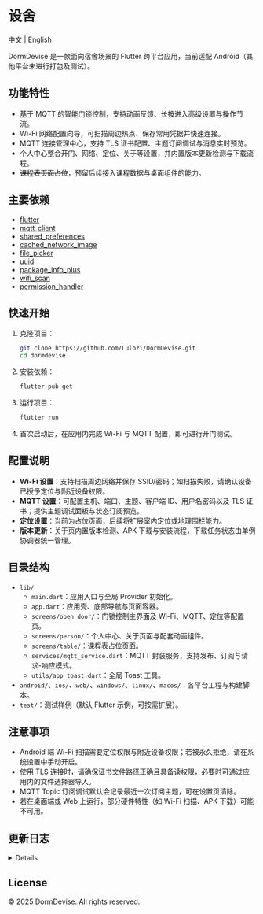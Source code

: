 # 设舍

[中文](README.md)  |  [English](README_en.md)

DormDevise 是一款面向宿舍场景的 Flutter 跨平台应用，当前适配 Android（其他平台未进行打包及测试）。

## 功能特性

- 基于 MQTT 的智能门锁控制，支持动画反馈、长按进入高级设置与操作节流。
- Wi-Fi 网络配置向导，可扫描周边热点、保存常用凭据并快速连接。
- MQTT 连接管理中心，支持 TLS 证书配置、主题订阅调试与消息实时预览。
- 个人中心整合开门、网络、定位、关于等设置，并内置版本更新检测与下载流程。
- ~~课程表页面占位~~，预留后续接入课程数据与桌面组件的能力。

## 主要依赖

- [flutter](https://flutter.dev/)
- [mqtt_client](https://pub.dev/packages/mqtt_client)
- [shared_preferences](https://pub.dev/packages/shared_preferences)
- [cached_network_image](https://pub.dev/packages/cached_network_image)
- [file_picker](https://pub.dev/packages/file_picker)
- [uuid](https://pub.dev/packages/uuid)
- [package_info_plus](https://pub.dev/packages/package_info_plus)
- [wifi_scan](https://pub.dev/packages/wifi_scan)
- [permission_handler](https://pub.dev/packages/permission_handler)

## 快速开始

1. 克隆项目：

   ```bash
   git clone https://github.com/Lulozi/DormDevise.git
   cd dormdevise
   ```

2. 安装依赖：

   ```bash
   flutter pub get
   ```

3. 运行项目：

   ```bash
   flutter run
   ```

4. 首次启动后，在应用内完成 Wi-Fi 与 MQTT 配置，即可进行开门测试。

## 配置说明

- **Wi-Fi 设置**：支持扫描周边网络并保存 SSID/密码；如扫描失败，请确认设备已授予定位与附近设备权限。
- **MQTT 设置**：可配置主机、端口、主题、客户端 ID、用户名密码以及 TLS 证书；提供主题调试面板与状态订阅预览。
- **定位设置**：当前为占位页面，后续将扩展室内定位或地理围栏能力。
- **版本更新**：关于页内置版本检测、APK 下载与安装流程，下载任务状态由单例协调器统一管理。

## 目录结构

- `lib/`
  - `main.dart`：应用入口与全局 Provider 初始化。
  - `app.dart`：应用壳、底部导航与页面容器。
  - `screens/open_door/`：门锁控制主界面及 Wi-Fi、MQTT、定位等配置页。
  - `screens/person/`：个人中心、关于页面与配套动画组件。
  - `screens/table/`：课程表占位页面。
  - `services/mqtt_service.dart`：MQTT 封装服务，支持发布、订阅与请求-响应模式。
  - `utils/app_toast.dart`：全局 Toast 工具。
- `android/`、`ios/`、`web/`、`windows/`、`linux/`、`macos/`：各平台工程与构建脚本。
- `test/`：测试样例（默认 Flutter 示例，可按需扩展）。

## 注意事项

- Android 端 Wi-Fi 扫描需要定位权限与附近设备权限；若被永久拒绝，请在系统设置中手动开启。
- 使用 TLS 连接时，请确保证书文件路径正确且具备读权限，必要时可通过应用内的文件选择器导入。
- MQTT Topic 订阅调试默认会记录最近一次订阅主题，可在设置页清除。
- 若在桌面端或 Web 上运行，部分硬件特性（如 Wi-Fi 扫描、APK 下载）可能不可用。

## 更新日志

<details>

	<summary>📜 版本更迭史</summary>

   ### V0.5.0

   - 提炼展开动画为统一接口
   - 优化主页滑动动画逻辑
   - 重构文件结构，使得更符合规范

   ### v0.4.6
   - 全面补充中文注释并梳理文件结构，提升可维护性
   - 优化主页折叠动画与滑动体验，统一交互节奏

   ### v0.4.5
   - 全面补充中文注释并梳理文件结构，提升可维护性
   - 优化主页折叠动画与滑动体验，统一交互节奏

   ### v0.4.4
   - 新增设备 ABI 检测逻辑，自动匹配适配的安装包
   - 优化外部链接处理与权限提示，增强可用性

   ### v0.4.3
   - 修复后台下载返回页面后动画状态不同步的问题
   - 调整底部弹窗样式并更新依赖，统一 UI 视觉

   ### v0.4.2
   - 修复下载完成未自动跳转安装的问题
   - 新增允许安装未知来源应用的权限配置

   ### v0.4.1
   - 修复 WebView 弹窗无法滚动的问题
   - 统一开源许可页面弹窗呈现方式

   ### v0.4.0
   - 重构关于页面结构，加入开源许可与新图标
   - 引入许可证查看与文件相关插件，完善信息展示

   ### v0.3.4
   - 扩展关于页面内容并更新相关插件

   ### v0.3.3
   - 为状态主题添加展开动画及联想词体验
   - 调整多处展开效果以保持一致性

   ### v0.3.2
   - 统一多平台 UI，优化界面一致性

   ### v0.3.1
   - 引入状态主题订阅与重定向逻辑，支持断开 Wi-Fi
   - 持续完善综合设置页面入口

   ### v0.3.0
   - 新增 Wi-Fi 设置流程，补充权限配置与插件
   - 优化扫描保存与位置设置入口

   ### v0.2.6
   - 增加开门按钮动画与长按设置重定向

   ### v0.2.5
   - 修复重新打开应用偶现白屏问题
   - 优化启动阶段权限与动画体验

   ### v0.2.4
   - 新增联网权限，确保 MQTT 与网络请求可用

   ### v0.2.3
   - 继续优化开门按钮动画表现

   ### v0.2.2
   - 重构文件命名并统一图标资源

   ### v0.2.1
   - 修复应用首屏空白问题

   ### v0.2.0
   - 完成开门主页面动画与页面切换逻辑
   - 支持自动命名 APK，完善构建流程

   ### v0.1.0
   - 重绘门锁动画
   - 初始构建个人页面
   - MQTT 配置页面迁移

</details>


## License

© 2025 DormDevise. All rights reserved.
